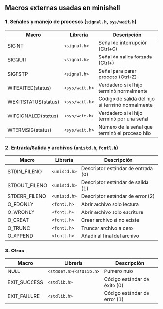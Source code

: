 
## Macros externas usadas en minishell

### 1. Señales y manejo de procesos (`signal.h`, `sys/wait.h`)

| Macro                | Librería         | Descripción                                                                 |
|----------------------|------------------|-----------------------------------------------------------------------------|
| SIGINT               | `<signal.h>`     | Señal de interrupción (Ctrl+C)                                              |
| SIGQUIT              | `<signal.h>`     | Señal de salida forzada (Ctrl+\)                                           |
| SIGTSTP              | `<signal.h>`     | Señal para parar proceso (Ctrl+Z)                                           |
| WIFEXITED(status)    | `<sys/wait.h>`   | Verdadero si el hijo terminó normalmente                                    |
| WEXITSTATUS(status)  | `<sys/wait.h>`   | Código de salida del hijo si terminó normalmente                            |
| WIFSIGNALED(status)  | `<sys/wait.h>`   | Verdadero si el hijo terminó por una señal                                  |
| WTERMSIG(status)     | `<sys/wait.h>`   | Número de la señal que terminó el proceso hijo                              |

### 2. Entrada/Salida y archivos (`unistd.h`, `fcntl.h`)

| Macro                | Librería         | Descripción                                                                 |
|----------------------|------------------|-----------------------------------------------------------------------------|
| STDIN_FILENO         | `<unistd.h>`     | Descriptor estándar de entrada (0)                                          |
| STDOUT_FILENO        | `<unistd.h>`     | Descriptor estándar de salida (1)                                           |
| STDERR_FILENO        | `<unistd.h>`     | Descriptor estándar de error (2)                                            |
| O_RDONLY             | `<fcntl.h>`      | Abrir archivo solo lectura                                                  |
| O_WRONLY             | `<fcntl.h>`      | Abrir archivo solo escritura                                                |
| O_CREAT              | `<fcntl.h>`      | Crear archivo si no existe                                                  |
| O_TRUNC              | `<fcntl.h>`      | Truncar archivo a cero                                                      |
| O_APPEND             | `<fcntl.h>`      | Añadir al final del archivo                                                 |

### 3. Otros

| Macro                | Librería         | Descripción                                                                 |
|----------------------|------------------|-----------------------------------------------------------------------------|
| NULL                 | `<stddef.h>`/`<stdlib.h>` | Puntero nulo                                                      |
| EXIT_SUCCESS         | `<stdlib.h>`     | Código estándar de éxito (0)                                                |
| EXIT_FAILURE         | `<stdlib.h>`     | Código estándar de error (1)                                                |
